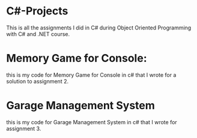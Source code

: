 # C#-Projects
This is all the assignments I did in C# during Object Oriented Programming with C# and .NET course.

# Memory Game for Console:
this is my code for Memory Game for Console in c# that I wrote for a solution to assignment 2.

# Garage Management System
this is my code for Garage Management System in c# that I wrote for assignment 3.
